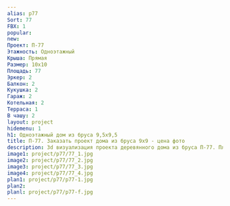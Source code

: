 ```yaml
---
alias: p77
Sort: 77
FBX: 1
popular: 
new: 
Проект: П-77
Этажность: Одноэтажный
Крыша: Прямая
Размер: 10х10
Площадь: 77
Эркер: 2
Балкон: 2
Кукушка: 2
Гараж: 2
Котельная: 2
Терраса: 1
В чашу: 2
layout: project
hidemenu: 1
h1: Одноэтажный дом из бруса 9,5х9,5
title: П-77. Заказать проект дома из бруса 9х9 - цена фото
description: 3d визуализация проекта деревянного дома из бруса П-77. Площадь 77 м2, размер 9х9. Вы можете внести любые изменения в проект.
image1: project/p77/77_1.jpg
image2: project/p77/77_2.jpg
image3: project/p77/77_3.jpg
image4: project/p77/77_4.jpg
plan1: project/p77/p77-1.jpg
plan2: 
planl: project/p77/p77-f.jpg
---
```

